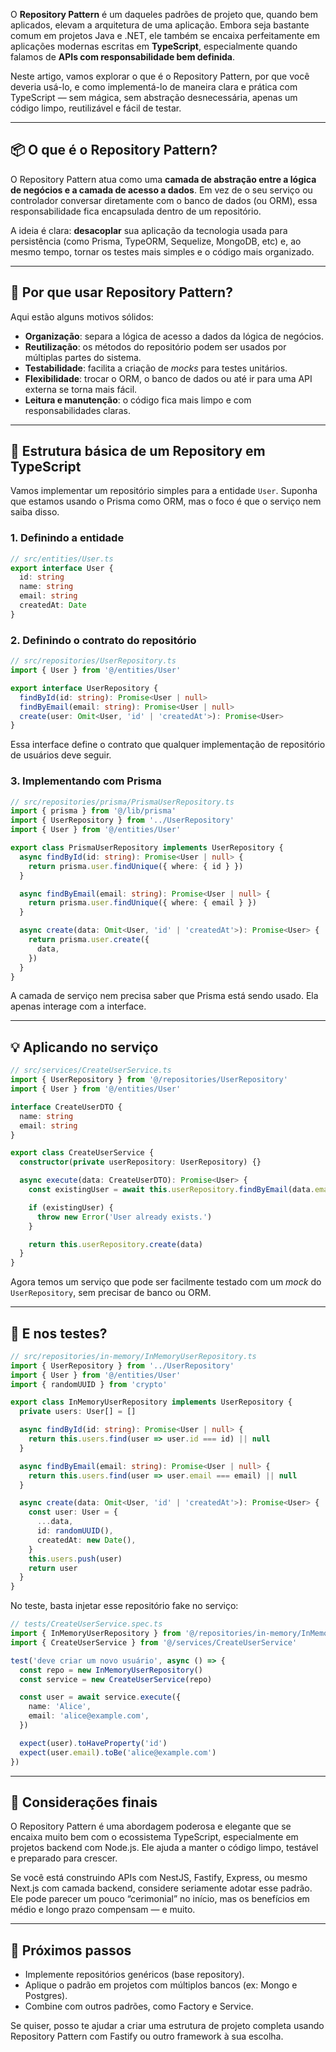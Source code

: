 O **Repository Pattern** é um daqueles padrões de projeto que, quando bem aplicados, elevam a arquitetura de uma aplicação. Embora seja bastante comum em projetos Java e .NET, ele também se encaixa perfeitamente em aplicações modernas escritas em **TypeScript**, especialmente quando falamos de **APIs com responsabilidade bem definida**.

Neste artigo, vamos explorar o que é o Repository Pattern, por que você deveria usá-lo, e como implementá-lo de maneira clara e prática com TypeScript — sem mágica, sem abstração desnecessária, apenas um código limpo, reutilizável e fácil de testar.

---

## 📦 O que é o Repository Pattern?

O Repository Pattern atua como uma **camada de abstração entre a lógica de negócios e a camada de acesso a dados**. Em vez de o seu serviço ou controlador conversar diretamente com o banco de dados (ou ORM), essa responsabilidade fica encapsulada dentro de um repositório.

A ideia é clara: **desacoplar** sua aplicação da tecnologia usada para persistência (como Prisma, TypeORM, Sequelize, MongoDB, etc) e, ao mesmo tempo, tornar os testes mais simples e o código mais organizado.

---

## 🎯 Por que usar Repository Pattern?

Aqui estão alguns motivos sólidos:

- **Organização**: separa a lógica de acesso a dados da lógica de negócios.
- **Reutilização**: os métodos do repositório podem ser usados por múltiplas partes do sistema.
- **Testabilidade**: facilita a criação de *mocks* para testes unitários.
- **Flexibilidade**: trocar o ORM, o banco de dados ou até ir para uma API externa se torna mais fácil.
- **Leitura e manutenção**: o código fica mais limpo e com responsabilidades claras.

---

## 🧱 Estrutura básica de um Repository em TypeScript

Vamos implementar um repositório simples para a entidade `User`. Suponha que estamos usando o Prisma como ORM, mas o foco é que o serviço nem saiba disso.

### 1. Definindo a entidade

```ts
// src/entities/User.ts
export interface User {
  id: string
  name: string
  email: string
  createdAt: Date
}
```

### 2. Definindo o contrato do repositório

```ts
// src/repositories/UserRepository.ts
import { User } from '@/entities/User'

export interface UserRepository {
  findById(id: string): Promise<User | null>
  findByEmail(email: string): Promise<User | null>
  create(user: Omit<User, 'id' | 'createdAt'>): Promise<User>
}
```

Essa interface define o contrato que qualquer implementação de repositório de usuários deve seguir.

### 3. Implementando com Prisma

```ts
// src/repositories/prisma/PrismaUserRepository.ts
import { prisma } from '@/lib/prisma'
import { UserRepository } from '../UserRepository'
import { User } from '@/entities/User'

export class PrismaUserRepository implements UserRepository {
  async findById(id: string): Promise<User | null> {
    return prisma.user.findUnique({ where: { id } })
  }

  async findByEmail(email: string): Promise<User | null> {
    return prisma.user.findUnique({ where: { email } })
  }

  async create(data: Omit<User, 'id' | 'createdAt'>): Promise<User> {
    return prisma.user.create({
      data,
    })
  }
}
```

A camada de serviço nem precisa saber que Prisma está sendo usado. Ela apenas interage com a interface.

---

## 💡 Aplicando no serviço

```ts
// src/services/CreateUserService.ts
import { UserRepository } from '@/repositories/UserRepository'
import { User } from '@/entities/User'

interface CreateUserDTO {
  name: string
  email: string
}

export class CreateUserService {
  constructor(private userRepository: UserRepository) {}

  async execute(data: CreateUserDTO): Promise<User> {
    const existingUser = await this.userRepository.findByEmail(data.email)

    if (existingUser) {
      throw new Error('User already exists.')
    }

    return this.userRepository.create(data)
  }
}
```

Agora temos um serviço que pode ser facilmente testado com um *mock* do `UserRepository`, sem precisar de banco ou ORM.

---

## 🧪 E nos testes?

```ts
// src/repositories/in-memory/InMemoryUserRepository.ts
import { UserRepository } from '../UserRepository'
import { User } from '@/entities/User'
import { randomUUID } from 'crypto'

export class InMemoryUserRepository implements UserRepository {
  private users: User[] = []

  async findById(id: string): Promise<User | null> {
    return this.users.find(user => user.id === id) || null
  }

  async findByEmail(email: string): Promise<User | null> {
    return this.users.find(user => user.email === email) || null
  }

  async create(data: Omit<User, 'id' | 'createdAt'>): Promise<User> {
    const user: User = {
      ...data,
      id: randomUUID(),
      createdAt: new Date(),
    }
    this.users.push(user)
    return user
  }
}
```

No teste, basta injetar esse repositório fake no serviço:

```ts
// tests/CreateUserService.spec.ts
import { InMemoryUserRepository } from '@/repositories/in-memory/InMemoryUserRepository'
import { CreateUserService } from '@/services/CreateUserService'

test('deve criar um novo usuário', async () => {
  const repo = new InMemoryUserRepository()
  const service = new CreateUserService(repo)

  const user = await service.execute({
    name: 'Alice',
    email: 'alice@example.com',
  })

  expect(user).toHaveProperty('id')
  expect(user.email).toBe('alice@example.com')
})
```

---

## 📌 Considerações finais

O Repository Pattern é uma abordagem poderosa e elegante que se encaixa muito bem com o ecossistema TypeScript, especialmente em projetos backend com Node.js. Ele ajuda a manter o código limpo, testável e preparado para crescer.

Se você está construindo APIs com NestJS, Fastify, Express, ou mesmo Next.js com camada backend, considere seriamente adotar esse padrão. Ele pode parecer um pouco “cerimonial” no início, mas os benefícios em médio e longo prazo compensam — e muito.

---

## 🧭 Próximos passos

- Implemente repositórios genéricos (base repository).
- Aplique o padrão em projetos com múltiplos bancos (ex: Mongo e Postgres).
- Combine com outros padrões, como Factory e Service.

Se quiser, posso te ajudar a criar uma estrutura de projeto completa usando Repository Pattern com Fastify ou outro framework à sua escolha.
